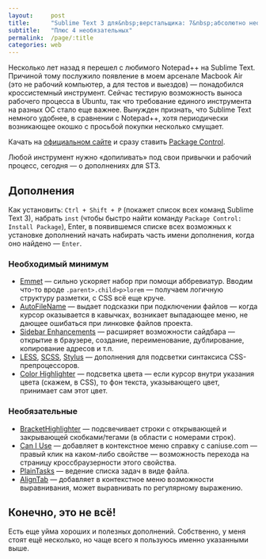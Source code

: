 ```yaml
---
layout:     post
title:      "Sublime Text 3 для&nbsp;верстальщика: 7&nbsp;абсолютно необходимых дополнений"
subtitle:   "Плюс 4 необязательных"
permalink:  /page/:title
categories: web
---
```


Несколько лет назад я перешел с любимого Notepad++ на Sublime Text. Причиной тому послужило появление в моем арсенале Macbook Air (это не рабочий компьютер, а для тестов и выездов) — понадобился кроссистемный инструмент. Сейчас тестирую возможность выноса рабочего процесса в Ubuntu, так что требование единого инструмента на разных ОС стало еще важнее. Вынужден признать, что Sublime Text немного удобнее, в сравнении с Notepad++, хотя периодически возникающее окошко с просьбой покупки несколько смущает.

Качать на [официальном сайте](http://www.sublimetext.com/3) и сразу ставить [Package Control](https://packagecontrol.io/installation).

Любой инструмент нужно «допиливать» под свои привычки и рабочий процесс, сегодня — о дополнениях для ST3.

## Дополнения

Как установить: `Ctrl + Shift + P` (покажет список всех команд Sublime Text 3), набрать `inst` (чтобы быстро найти команду `Package Control: Install Package`), Enter, в появившемся списке всех возможных к установке дополнений начать набирать часть имени дополнения, когда оно найдено — `Enter`.

### Необходимый минимум

*   [Emmet](https://packagecontrol.io/packages/Emmet) — сильно ускоряет набор при помощи аббревиатур. Вводим что-то вроде `.parent>.child>p>lorem` — получаем логичную структуру разметки, с CSS всё еще круче.
*   [AutoFileName](https://packagecontrol.io/packages/AutoFileName) — выдает подсказки при подключении файлов — когда курсор оказывается в кавычках, возникает выпадающее меню, не дающее ошибаться при линковке файлов проекта.
*   [Sidebar Enhancements](https://packagecontrol.io/packages/SideBarEnhancements) — расширяет возможности сайдбара — открытие в браузере, создание, переименование, дублирование, копирование адресов и т.п.
*   [LESS](https://packagecontrol.io/packages/LESS), [SCSS](https://packagecontrol.io/packages/SCSS), [Stylus](https://packagecontrol.io/packages/Stylus) — дополнения для подсветки синтаксиса CSS-препроцессоров.
*   [Color Highlighter](https://packagecontrol.io/packages/Color%20Highlighter) — подсветка цвета — если курсор внутри указания цвета (скажем, в CSS), то фон текста, указывающего цвет, принимает сам этот цвет.

### Необязательные

*   [Bracket​Highlighter](https://packagecontrol.io/packages/BracketHighlighter) — подсвечивает строки с открывающей и закрывающей скобками/тегами (в области с номерами строк).
*   [Can I Use](https://packagecontrol.io/packages/Can%20I%20Use) — добавляет в контекстное меню справку с caniuse.com — правый клик на каком-либо свойстве — возможность перехода на страницу кроссбраузерности этого свойства.
*   [PlainTasks](https://packagecontrol.io/packages/PlainTasks) — ведение списка задач в виде файла.
*   [AlignTab](https://packagecontrol.io/packages/AlignTab) — добавляет в контекстное меню возможности выравнивания, может выравнивать по регулярному выражению.

## Конечно, это не всё!

Есть еще уйма хороших и полезных дополнений. Собственно, у меня стоят ещё несколько, но чаще всего я пользуюсь именно указанными выше.
